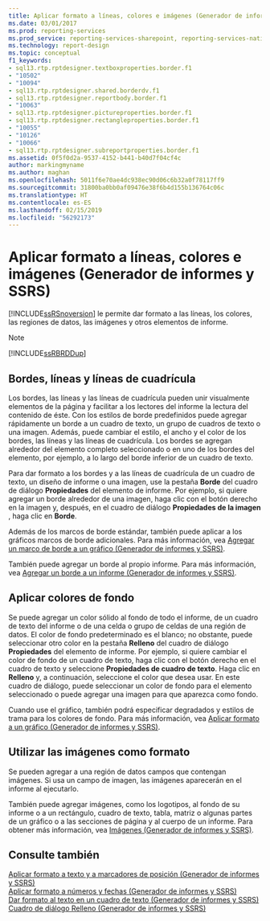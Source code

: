 ```yaml
---
title: Aplicar formato a líneas, colores e imágenes (Generador de informes y SSRS) | Microsoft Docs
ms.date: 03/01/2017
ms.prod: reporting-services
ms.prod_service: reporting-services-sharepoint, reporting-services-native
ms.technology: report-design
ms.topic: conceptual
f1_keywords:
- sql13.rtp.rptdesigner.textboxproperties.border.f1
- "10502"
- "10094"
- sql13.rtp.rptdesigner.shared.borderdv.f1
- sql13.rtp.rptdesigner.reportbody.border.f1
- "10063"
- sql13.rtp.rptdesigner.pictureproperties.border.f1
- sql13.rtp.rptdesigner.rectangleproperties.border.f1
- "10055"
- "10126"
- "10066"
- sql13.rtp.rptdesigner.subreportproperties.border.f1
ms.assetid: 0f5f0d2a-9537-4152-b441-b40d7f04cf4c
author: markingmyname
ms.author: maghan
ms.openlocfilehash: 5011f6e70ae4dc938ec90d06c6b32a0f78117ff9
ms.sourcegitcommit: 31800ba0bb0af09476e38f6b4d155b136764c06c
ms.translationtype: HT
ms.contentlocale: es-ES
ms.lasthandoff: 02/15/2019
ms.locfileid: "56292173"
---
```

# <a name="formatting-lines-colors-and-images-report-builder-and-ssrs"></a>Aplicar formato a líneas, colores e imágenes (Generador de informes y SSRS)
  [!INCLUDE[ssRSnoversion](../../includes/ssrsnoversion-md.md)] le permite dar formato a las líneas, los colores, las regiones de datos, las imágenes y otros elementos de informe.  
  
> [!NOTE]  
>  [!INCLUDE[ssRBRDDup](../../includes/ssrbrddup-md.md)]  
  
## <a name="borders-lines-and-gridlines"></a>Bordes, líneas y líneas de cuadrícula  
 Los bordes, las líneas y las líneas de cuadrícula pueden unir visualmente elementos de la página y facilitar a los lectores del informe la lectura del contenido de éste. Con los estilos de borde predefinidos puede agregar rápidamente un borde a un cuadro de texto, un grupo de cuadros de texto o una imagen. Además, puede cambiar el estilo, el ancho y el color de los bordes, las líneas y las líneas de cuadrícula. Los bordes se agregan alrededor del elemento completo seleccionado o en uno de los bordes del elemento, por ejemplo, a lo largo del borde inferior de un cuadro de texto.  
  
 Para dar formato a los bordes y a las líneas de cuadrícula de un cuadro de texto, un diseño de informe o una imagen, use la pestaña **Borde** del cuadro de diálogo **Propiedades** del elemento de informe. Por ejemplo, si quiere agregar un borde alrededor de una imagen, haga clic con el botón derecho en la imagen y, después, en el cuadro de diálogo **Propiedades de la imagen** , haga clic en **Borde**.  
  
 Además de los marcos de borde estándar, también puede aplicar a los gráficos marcos de borde adicionales. Para más información, vea [Agregar un marco de borde a un gráfico &#40;Generador de informes y SSRS&#41;](../../reporting-services/report-design/add-a-border-frame-to-a-chart-report-builder-and-ssrs.md).  
  
 También puede agregar un borde al propio informe. Para más información, vea [Agregar un borde a un informe &#40;Generador de informes y SSRS&#41;](../../reporting-services/report-design/add-a-border-to-a-report-report-builder-and-ssrs.md).  
  
## <a name="applying-background-colors"></a>Aplicar colores de fondo  
 Se puede agregar un color sólido al fondo de todo el informe, de un cuadro de texto del informe o de una celda o grupo de celdas de una región de datos. El color de fondo predeterminado es el blanco; no obstante, puede seleccionar otro color en la pestaña **Relleno** del cuadro de diálogo **Propiedades** del elemento de informe. Por ejemplo, si quiere cambiar el color de fondo de un cuadro de texto, haga clic con el botón derecho en el cuadro de texto y seleccione **Propiedades de cuadro de texto**. Haga clic en **Relleno** y, a continuación, seleccione el color que desea usar. En este cuadro de diálogo, puede seleccionar un color de fondo para el elemento seleccionado o puede agregar una imagen para que aparezca como fondo.  
  
 Cuando use el gráfico, también podrá especificar degradados y estilos de trama para los colores de fondo. Para más información, vea [Aplicar formato a un gráfico &#40;Generador de informes y SSRS&#41;](../../reporting-services/report-design/formatting-a-chart-report-builder-and-ssrs.md).  
  
## <a name="using-images-as-formatting"></a>Utilizar las imágenes como formato  
 Se pueden agregar a una región de datos campos que contengan imágenes. Si usa un campo de imagen, las imágenes aparecerán en el informe al ejecutarlo.  
  
 También puede agregar imágenes, como los logotipos, al fondo de su informe o a un rectángulo, cuadro de texto, tabla, matriz o algunas partes de un gráfico o a las secciones de página y al cuerpo de un informe. Para obtener más información, vea [Imágenes &#40;Generador de informes y SSRS&#41;](../../reporting-services/report-design/images-report-builder-and-ssrs.md).  
  
## <a name="see-also"></a>Consulte también  
 [Aplicar formato a texto y a marcadores de posición &#40;Generador de informes y SSRS&#41;](../../reporting-services/report-design/formatting-text-and-placeholders-report-builder-and-ssrs.md)   
 [Aplicar formato a números y fechas &#40;Generador de informes y SSRS&#41;](../../reporting-services/report-design/formatting-numbers-and-dates-report-builder-and-ssrs.md)   
 [Dar formato al texto en un cuadro de texto &#40;Generador de informes y SSRS&#41;](../../reporting-services/report-design/format-text-in-a-text-box-report-builder-and-ssrs.md)   
 [Cuadro de diálogo Relleno &#40;Generador de informes y SSRS&#41;](https://msdn.microsoft.com/library/93a91d02-d558-4a0e-8d17-3fdf21e208d3)  
  
  
